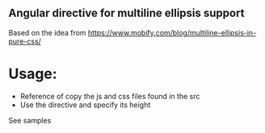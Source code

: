 Angular directive for multiline ellipsis support
------------------------------------------------

Based on the idea from https://www.mobify.com/blog/multiline-ellipsis-in-pure-css/

Usage:
======

- Reference of copy the js and css files found in the src
- Use the directive and specify its height

See samples
